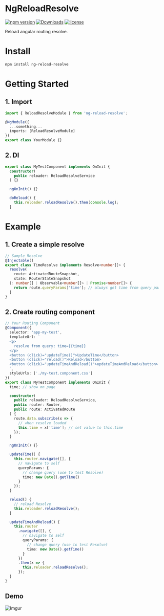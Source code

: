 # NgReloadResolve

[![npm version](https://badge.fury.io/js/ng-reload-resolve.svg)](https://badge.fury.io/js/ng-reload-resolve)
[![Downloads](https://img.shields.io/npm/dm/ng-reload-resolve.svg)](https://www.npmjs.com/package/ng-reload-resolve)
[![license](https://img.shields.io/github/license/xupeiyao/ngReloadResolve.svg)](https://github.com/XuPeiYao/ngReloadResolve/blob/master/LICENSE)

Reload angular routing resolve.

# Install

```bash
npm install ng-reload-resolve
```

# Getting Started

## 1. Import

```typescript
import { ReloadResolveModule } from 'ng-reload-resolve';

@NgModule({
  ...something...
  imports: [ReloadResolveModule]
})
export class YourModule {}
```

## 2. DI

```typescript
export class MyTestComponent implements OnInit {
  constructor(
    public reloader: ReloadResolveService
  ) {}

  ngOnInit() {}

  doReload() {
    this.reloader.reloadResolve().then(console.log);
  }
```

# Example

## 1. Create a simple resolve

```typescript
// Sample Resolve
@Injectable()
export class TimeResolve implements Resolve<number[]> {
  resolve(
    route: ActivatedRouteSnapshot,
    state: RouterStateSnapshot
  ): number[] | Observable<number[]> | Promise<number[]> {
    return route.queryParams['time']; // always get time from query params
  }
}
```

## 2. Create routing component

```typescript
// Your Routing Component
@Component({
  selector: 'app-my-test',
  templateUrl: `
  <p>
    resolve from query: time={{time}}
  </p>
  <button (click)="updateTime()">UpdateTime</button>
  <button (click)="reload()">Reload</button>
  <button (click)="updateTimeAndReload()">updateTimeAndReload</button>
  `,
  styleUrls: ['./my-test.component.css']
})
export class MyTestComponent implements OnInit {
  time; // show on page

  constructor(
    public reloader: ReloadResolveService,
    public router: Router,
    public route: ActivatedRoute
  ) {
    route.data.subscribe(x => {
      // when resolve loaded
      this.time = x['time']; // set value to this.time
    });
  }

  ngOnInit() {}

  updateTime() {
    this.router.navigate([], {
      // navigate to self
      queryParams: {
        // change query (use to test Resolve)
        time: new Date().getTime()
      }
    });
  }

  reload() {
    // reload Resolve
    this.reloader.reloadResolve();
  }

  updateTimeAndReload() {
    this.router
      .navigate([], {
        // navigate to self
        queryParams: {
          // change query (use to test Resolve)
          time: new Date().getTime()
        }
      })
      .then(x => {
        this.reloader.reloadResolve();
      });
  }
}
```

## Demo

![Imgur](https://i.imgur.com/7xCqfb4.gif)
